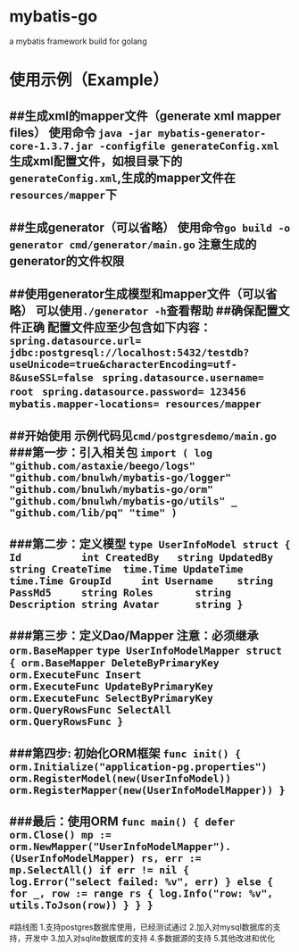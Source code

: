 # mybatis-go
a mybatis framework build for golang
# 使用示例（Example）
##生成xml的mapper文件（generate xml mapper files）
使用命令 `java -jar mybatis-generator-core-1.3.7.jar -configfile generateConfig.xml`
生成xml配置文件，如根目录下的`generateConfig.xml`,生成的mapper文件在`resources/mapper`下
----
##生成generator（可以省略）
使用命令`go build -o generator cmd/generator/main.go`
注意生成的generator的文件权限
----
##使用generator生成模型和mapper文件（可以省略）
可以使用`./generator -h`查看帮助
##确保配置文件正确
配置文件应至少包含如下内容：
`spring.datasource.url= jdbc:postgresql://localhost:5432/testdb?useUnicode=true&characterEncoding=utf-8&useSSL=false`
` spring.datasource.username= root`
` spring.datasource.password= 123456`
` mybatis.mapper-locations= resources/mapper`
----
##开始使用
示例代码见`cmd/postgresdemo/main.go`
###第一步：引入相关包
`import (
 	log "github.com/astaxie/beego/logs"
 	"github.com/bnulwh/mybatis-go/logger"
 	"github.com/bnulwh/mybatis-go/orm"
 	"github.com/bnulwh/mybatis-go/utils"
 	_ "github.com/lib/pq"
 	"time"
 )
`
----
###第二步：定义模型
`type UserInfoModel struct {
 	Id          int
 	CreatedBy   string
 	UpdatedBy   string
 	CreateTime  time.Time
 	UpdateTime  time.Time
 	GroupId     int
 	Username    string
 	PassMd5     string
 	Roles       string
 	Description string
 	Avatar      string
 }
`
----
###第三步：定义Dao/Mapper
注意：必须继承`orm.BaseMapper`
`type UserInfoModelMapper struct {
 	orm.BaseMapper
 	DeleteByPrimaryKey orm.ExecuteFunc
 	Insert             orm.ExecuteFunc
 	UpdateByPrimaryKey orm.ExecuteFunc
 	SelectByPrimaryKey orm.QueryRowsFunc
 	SelectAll          orm.QueryRowsFunc
 }
`
----
###第四步: 初始化ORM框架
`func init() {
 	orm.Initialize("application-pg.properties")
 	orm.RegisterModel(new(UserInfoModel))
 	orm.RegisterMapper(new(UserInfoModelMapper))
 }
`
----
###最后：使用ORM
`func main() {
 	defer orm.Close()
 	mp := orm.NewMapper("UserInfoModelMapper").(UserInfoModelMapper)
 	rs, err := mp.SelectAll()
 	if err != nil {
 		log.Error("select failed: %v", err)
 	} else {
 		for _, row := range rs {
 			log.Info("row: %v", utils.ToJson(row))
 		}
 	}
 }
`
------
#路线图
1.支持postgres数据库使用，已经测试通过
2.加入对mysql数据库的支持，开发中
3.加入对sqlite数据库的支持
4.多数据源的支持
5.其他改进和优化